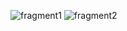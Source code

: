 ![fragment1](https://github.com/Chesaaa/Fragment/assets/128122954/03b06e40-edd5-4903-9fc8-afd50a4d998b)
![fragment2](https://github.com/Chesaaa/Fragment/assets/128122954/23c4e86a-b6cc-44e0-bd23-e247902f7aed)
